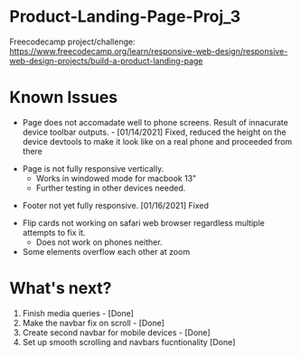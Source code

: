 # Product-Landing-Page-Proj_3

Freecodecamp project/challenge: https://www.freecodecamp.org/learn/responsive-web-design/responsive-web-design-projects/build-a-product-landing-page

# Known Issues

* Page does not accomadate well to phone screens. Result of innacurate device toolbar outputs. - [01/14/2021] Fixed, reduced the height on the device devtools to make it look like on a real phone and proceeded from there
- Page is not fully responsive vertically. 
  - Works in windowed mode for macbook 13"
  - Further testing in other devices needed.
* Footer not yet fully responsive. [01/16/2021] Fixed
- Flip cards not working on safari web browser regardless multiple attempts to fix it.
  - Does not work on phones neither.
- Some elements overflow each other at zoom

# What's next?

1. Finish media queries - [Done]
2. Make the navbar fix on scroll - [Done]
3. Create second navbar for mobile devices - [Done]
4. Set up smooth scrolling and navbars fucntionality [Done]

